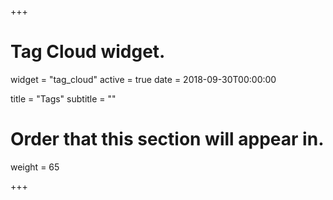 +++
# Tag Cloud widget.
widget = "tag_cloud"
active = true
date = 2018-09-30T00:00:00

title = "Tags"
subtitle = ""

# Order that this section will appear in.
weight = 65

+++
